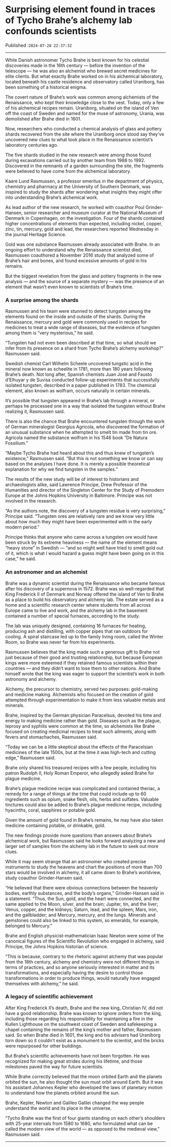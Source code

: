 # Surprising element found in traces of Tycho Brahe’s alchemy lab confounds scientists

Published :`2024-07-28 22:37:32`

---

While Danish astronomer Tycho Brahe is best known for his celestial discoveries made in the 16th century — before the invention of the telescope — he was also an alchemist who brewed secret medicines for elite clients. But what exactly Brahe worked on in his alchemical laboratory, located beneath his castle residence and observatory called Uraniborg, has been something of a historical enigma.

The covert nature of Brahe’s work was common among alchemists of the Renaissance, who kept their knowledge close to the vest. Today, only a few of his alchemical recipes remain. Uraniborg, situated on the island of Ven off the coast of Sweden and named for the muse of astronomy, Urania, was demolished after Brahe died in 1601.

Now, researchers who conducted a chemical analysis of glass and pottery shards recovered from the site where the Uraniborg once stood say they’ve uncovered new clues to what took place in the Renaissance scientist’s laboratory centuries ago.

The five shards studied in the new research were among those found during excavations carried out by another team from 1988 to 1992. Discovered in the remnants of a garden surrounding the site, the fragments were believed to have come from the alchemical laboratory.

Kaare Lund Rasmussen, a professor emeritus in the department of physics, chemistry and pharmacy at the University of Southern Denmark, was inspired to study the shards after wondering what insights they might offer into understanding Brahe’s alchemical work.

As lead author of the new research, he worked with coauthor Poul Grinder-Hansen, senior researcher and museum curator at the National Museum of Denmark in Copenhagen, on the investigation. Four of the shards contained higher concentrations of elements than expected, including nickel, copper, zinc, tin, mercury, gold and lead, the researchers reported Wednesday in the journal Heritage Science.

Gold was one substance Rasmussen already associated with Brahe. In an ongoing effort to understand why the Renaissance scientist died, Rasmussen coauthored a November 2016 study that analyzed some of Brahe’s hair and bones, and found excessive amounts of gold in his remains.

But the biggest revelation from the glass and pottery fragments in the new analysis — and the source of a separate mystery — was the presence of an element that wasn’t even known to scientists of Brahe’s time.

### A surprise among the shards

Rasmussen and his team were stunned to detect tungsten among the elements found on the inside and outside of the shards. During the Renaissance, mercury and gold were commonly used in recipes for medicines to treat a wide range of diseases, but the evidence of tungsten among them is “very mysterious,” he said.

“Tungsten had not even been described at that time, so what should we infer from its presence on a shard from Tycho Brahe’s alchemy workshop?” Rasmussen said.

Swedish chemist Carl Wilhelm Scheele uncovered tungstic acid in the mineral now known as scheelite in 1781, more than 180 years following Brahe’s death. Not long after, Spanish chemists Juan José and Fausto d’Elhuyar y de Suvisa conducted follow-up experiments that successfully isolated tungsten, described in a paper published in 1783. The chemical element, also known as wolfram, occurs naturally in certain minerals.

It’s possible that tungsten appeared in Brahe’s lab through a mineral, or perhaps he processed one in a way that isolated the tungsten without Brahe realizing it, Rasmussen said.

There is also the chance that Brahe encountered tungsten through the work of German mineralogist Georgius Agricola, who discovered the formation of an unusual substance when he attempted to smelt tin made from tin ore. Agricola named the substance wolfram in his 1546 book “De Natura Fossilium.”

“Maybe Tycho Brahe had heard about this and thus knew of tungsten’s existence,” Rasmussen said. “But this is not something we know or can say based on the analyses I have done. It is merely a possible theoretical explanation for why we find tungsten in the samples.”

The results of the new study will be of interest to historians and archaeologists alike, said Lawrence Principe, Drew Professor of the Humanities and director of the Singleton Center for the Study of Premodern Europe at the Johns Hopkins University in Baltimore. Principe was not involved in the research.

“As the authors note, the discovery of a tungsten residue is very surprising,” Principe said. “Tungsten ores are relatively rare and we know very little about how much they might have been experimented with in the early modern period.”

Principe thinks that anyone who came across a tungsten ore would have been struck by its extreme heaviness — the name of the element means “heavy stone” in Swedish — “and so might well have tried to smelt gold out of it, which is what I would hazard a guess might have been going on in this case,” he said.

### An astronomer and an alchemist

Brahe was a dynamic scientist during the Renaissance who became famous after his discovery of a supernova in 1572. Brahe was so well-regarded that King Frederick II of Denmark and Norway offered the island of Ven to Brahe as a place to build his observatory and alchemy lab. The estate served as a home and a scientific research center where students from all across Europe came to live and work, and the alchemy lab in the basement contained a number of special furnaces, according to the study.

The lab was uniquely designed, containing 16 furnaces for heating, producing ash and distilling, with copper pipes that ran outdoors for cooling. A spiral staircase led up to the family living room, called the Winter Room, so Brahe was never far from his experiments.

Rasmussen believes that the king made such a generous gift to Brahe not just because of their good and trusting relationship, but because European kings were more esteemed if they retained famous scientists within their countries — and they didn’t want to lose them to other nations. And Brahe himself wrote that the king was eager to support the scientist’s work in both astronomy and alchemy.

Alchemy, the precursor to chemistry, served two purposes: gold-making and medicine making. Alchemists who focused on the creation of gold attempted through experimentation to make it from less valuable metals and minerals.

Brahe, inspired by the German physician Paracelsus, devoted his time and energy to making medicine rather than gold. Diseases such as the plague, leprosy and syphilis were common at the time, so alchemists like Brahe focused on creating medicinal recipes to treat such ailments, along with fevers and stomachaches, Rasmussen said.

“Today we can be a little skeptical about the effects of the Paracelsian medicines of the late 1500s, but at the time it was high-tech and cutting edge,” Rasmussen said.

Brahe only shared his treasured recipes with a few people, including his patron Rudolph II, Holy Roman Emperor, who allegedly asked Brahe for plague medicine.

Brahe’s plague medicine recipe was complicated and contained theriac, a remedy for a range of things at the time that could include up to 60 ingredients such as opium, snake flesh, oils, herbs and sulfates. Valuable tinctures could also be added to Brahe’s plague medicine recipe, including hyacinths, coral, sapphires or potable gold.

Given the amount of gold found in Brahe’s remains, he may have also taken medicine containing potable, or drinkable, gold.

The new findings provide more questions than answers about Brahe’s alchemical work, but Rasmussen said he looks forward analyzing a new and larger set of samples from the alchemy lab in the future to seek out more clues.

While it may seem strange that an astronomer who created precise instruments to study the heavens and chart the positions of more than 700 stars would be involved in alchemy, it all came down to Brahe’s worldview, study coauthor Grinder-Hansen said.

“He believed that there were obvious connections between the heavenly bodies, earthly substances, and the body’s organs,” Grinder-Hansen said in a statement. “Thus, the Sun, gold, and the heart were connected, and the same applied to the Moon, silver, and the brain; Jupiter, tin, and the liver; Venus, copper, and the kidneys; Saturn, lead, and the spleen; Mars, iron, and the gallbladder; and Mercury, mercury, and the lungs. Minerals and gemstones could also be linked to this system, so emeralds, for example, belonged to Mercury.”

Brahe and English physicist-mathematician Isaac Newton were some of the canonical figures of the Scientific Revolution who engaged in alchemy, said Principe, the Johns Hopkins historian of science.

“This is because, contrary to the rhetoric against alchemy that was popular from the 18th century, alchemy and chemistry were not different things in terms of practices, and so anyone seriously interested in matter and its transformations, and especially having the desire to control those transformations in order to produce things, would naturally have engaged themselves with alchemy,” he said.

### A legacy of scientific achievement

After King Frederick II’s death, Brahe and the new king, Christian IV, did not have a good relationship. Brahe was known to ignore orders from the king, including those regarding his responsibility for maintaining a fire in the Kullen Lighthouse on the southwest coast of Sweden and safekeeping a chapel containing the remains of the king’s mother and father, Rasmussen said. So when Brahe died in 1601, the king and his advisers had Uraniborg torn down so it couldn’t exist as a monument to the scientist, and the bricks were repurposed for other buildings.

But Brahe’s scientific achievements have not been forgotten. He was recognized for making great strides during his lifetime, and those milestones paved the way for future scientists.

While Brahe correctly believed that the moon orbited Earth and the planets orbited the sun, he also thought the sun must orbit around Earth. But it was his assistant Johannes Kepler who developed the laws of planetary motion to understand how the planets orbited around the sun.

Brahe, Kepler, Newton and Galileo Galilei changed the way people understand the world and its place in the universe.

“Tycho Brahe was the first of four giants standing on each other’s shoulders with 25-year intervals from 1580 to 1680, who formulated what can be called the modern view of the world — as opposed to the medieval view,” Rasmussen said.

---

